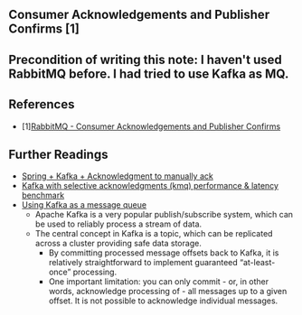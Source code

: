 ## Consumer Acknowledgements and Publisher Confirms [1]
## Precondition of writing this note: I haven't used RabbitMQ before. I had tried to use Kafka as MQ. 


## References
* [1][RabbitMQ - Consumer Acknowledgements and Publisher Confirms](https://www.rabbitmq.com/confirms.html)

## Further Readings
* [Spring + Kafka + Acknowledgment to manually ack](https://docs.spring.io/spring-kafka/api/org/springframework/kafka/annotation/KafkaListener.html)
* [Kafka with selective acknowledgments (kmq) performance & latency benchmark](https://softwaremill.com/kafka-with-selective-acknowledgments-performance/)
* [Using Kafka as a message queue](https://softwaremill.com/using-kafka-as-a-message-queue/)
    * Apache Kafka is a very popular publish/subscribe system, which can be used to reliably process a stream of data. 
    * The central concept in Kafka is a topic, which can be replicated across a cluster providing safe data storage.
        * By committing processed message offsets back to Kafka, it is relatively straightforward to implement guaranteed “at-least-once” processing.
        * One important limitation: you can only commit - or, in other words, acknowledge processing of - all messages up to a given offset. It is not possible to acknowledge individual messages.
